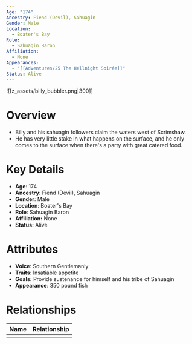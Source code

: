 ```yaml
---
Age: "174"
Ancestry: Fiend (Devil), Sahuagin
Gender: Male
Location:
  - Boater's Bay
Role:
  - Sahuagin Baron
Affiliation:
  - None
Appearances:
  - "[[Adventures/25 The Hellnight Soirée]]"
Status: Alive
---
```

![[z_assets/billy_bubbler.png|300]]

# Overview
- Billy and his sahuagin followers claim the waters west of Scrimshaw.
- He has very little stake in what happens on the surface, and he only comes to the surface when there's a party with great catered food.

# Key Details
- **Age**: 174
- **Ancestry**: Fiend (Devil), Sahuagin
- **Gender**: Male
- **Location**: Boater's Bay
- **Role**: Sahuagin Baron
- **Affiliation:** None
- **Status:** Alive

# Attributes
- **Voice**: Southern Gentlemanly
- **Traits**: Insatiable appetite
- **Goals:** Provide sustenance for himself and his tribe of Sahuagin
- **Appearance**: 350 pound fish

# Relationships

| Name | Relationship |
| ---- | ------------ |
|      |              |

